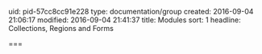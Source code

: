 uid: pid-57cc8cc91e228
type: documentation/group
created: 2016-09-04 21:06:17
modified: 2016-09-04 21:41:37
title: Modules
sort: 1
headline: Collections, Regions and Forms

===

